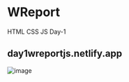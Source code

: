 # WReport
HTML CSS JS     Day-1
## day1wreportjs.netlify.app

![image](https://github.com/user-attachments/assets/dd61bc98-c2ff-4a69-9faf-6da5661d5503)
